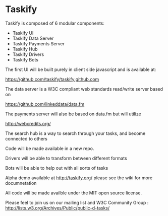 Taskify
=======

Taskify is composed of 6 modular components:

- Taskify UI
- Taskify Data Server
- Taskify Payments Server
- Taskify Hub
- Taskify Drivers
- Taskify Bots

The first UI will be built purely in client side javascript and is available at:

https://github.com/taskify/taskify.github.com

The data server is a W3C compliant web standards read/write server based on

https://github.com/linkeddata/data.fm

The payments server will also be based on data.fm but will utilize

http://webcredits.org/

The search hub is a way to search through your tasks, and become connected to others

Code will be made available in a new repo.

Drivers will be able to transform between different formats

Bots will be able to help out with all sorts of tasks

Alpha demo available at http://taskify.org/ please see the wiki for more documnetation

All code will be made availble under the MIT open source license.

Please feel to join us on our mailing list and W3C Community Group : http://lists.w3.org/Archives/Public/public-d-tasks/